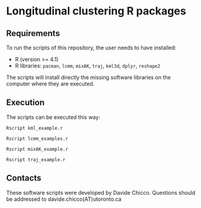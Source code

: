 # Longitudinal clustering R packages

## Requirements
To run the scripts of this repository, the user needs to have installed:
* R (version >= 4.1)
* R libraries: `pacman`, `lcmm`, `mixAK`, `traj`, `kml3d`, `dplyr`, `reshape2`

The scripts will install directly the missing software libraries on the computer where they are executed.

## Execution
The scripts can be executed this way:

`Rscript kml_example.r`

`Rscript lcmm_examples.r`

`Rscript mixAK_example.r`

`Rscript traj_example.r`


## Contacts
These software scripts were developed by Davide Chicco. Questions should be addressed to davide.chicco(AT)utoronto.ca
